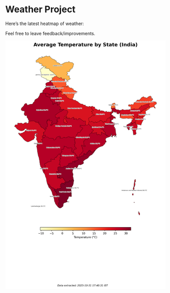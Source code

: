 # Weather Project

Here’s the latest heatmap of weather:

Feel free to leave feedback/improvements.

![India Heatmap](docs/assets/india_heatmap.png?v=04A73A)
